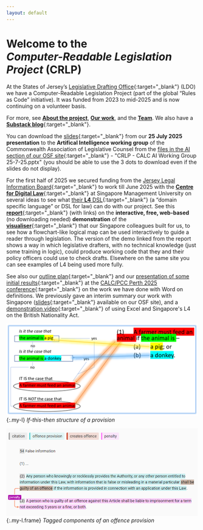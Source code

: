 ```yaml
---
layout: default
---
```


# <span>Welcome to the</span> <br><em>Computer-Readable Legislation Project</em> (CRLP)

At the States of Jersey’s [Legislative Drafting Office](https://www.gov.je/Government/NonexecLegal/StatesGreffe/Pages/LegislativeDraftingOffice.aspx){:target="_blank"} (LDO) we have a Computer-Readable Legislation Project (part of the global “Rules as Code” initiative). It was funded from 2023 to mid-2025 and is now continuing on a volunteer basis.

For more, see [**About the project**](/about), [**Our work**](/work), and the [**Team**](/team). We also have a [**Substack blog**](https://digitallegislation.substack.com){:target="_blank"}.

You can download the [slides](https://osf.io/f3szc){:target="_blank"} from our **25 July 2025 presentation** to the **Artifical Intelligence working group** of the Commonwealth Association of Legislative Counsel from the [files in the AI section of our OSF site](https://osf.io/bkjqx/files/osfstorage){:target="_blank"} - "CRLP - CALC AI Working Group 25-7-25.pptx" (you should be able to use the 3 dots to download even if the slides do not display).

For the first half of 2025 we secured funding from the [Jersey Legal Information Board](https://www.jerseylaw.je/Pages/About.aspx){:target="_blank"} to work till June 2025 with the [**Centre for Digital Law**](https://cdl.smu.edu.sg/projects/research-project-computational-law-rpcl){:target="_blank"} at Singapore Management University on several ideas to see what [their **L4** DSL](https://github.com/smucclaw){:target="_blank"} (a “domain specific language” or DSL for law) can do with our project. See this [**report**](https://osf.io/x43td){:target="_blank"} (with links) on the **interactive, free, web-based** (no downloading needed) **demonstration** of the [**visualiser**](https://jl4.legalese.com/){:target="_blank"} that our Singapore colleagues built for us, to see how a flowchart-like logical map can be used interactively to guide a reader through legislation. The version of the demo linked from the report shows a way in which legislative drafters, with no technical knowledge (just some training in logic), could produce working code that they and their policy officers could use to check drafts. Elsewhere on the same site you can see examples of L4 being used more fully.

See also our [outline plan](https://osf.io/jauqb){:target="_blank"} and our [presentation of some initial results](https://youtu.be/zq6mf2zz7Eg){:target="_blank"} at the [CALC/PCC Perth 2025 conference](https://www.calc.ngo/sites/default/files/APCC-CALC%202025%20regional%20drafting%20conference%20program%20%28as%20at%2019-2-25%29_0.pdf){:target="_blank"} on the work we have done with Word on definitions. We previously gave an interim summary our work with Singapore ([slides](https://osf.io/fqmcn){:target="_blank"} available on our OSF site), and a [demonstration video](https://youtu.be/Gtq_lDa1qRE){:target="_blank"} of using Excel and Singapore's L4 on the British Nationality Act.

![A diagram showing the if-this-then-that structure of a piece of legislation](/images/ifttt-example.png){:.my-l} *If-this-then structure of a provision*

![A highlighted offence provision showing its component parts](/images/highlighted-provision.png){:.my-l.frame} *Tagged components of an offence provision*

